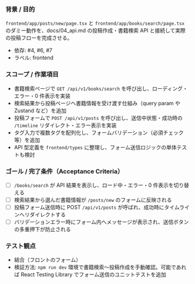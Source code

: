 ### 背景 / 目的
`frontend/app/posts/new/page.tsx` と `frontend/app/books/search/page.tsx` のダミー動作を、docs/04_api.md の投稿作成・書籍検索 API と接続して実際の投稿フローを完成させる。

- 依存: #4, #6, #7
- ラベル: frontend

### スコープ / 作業項目
- 書籍検索ページで `GET /api/v1/books/search` を呼び出し、ローディング・エラー・0 件表示を実装
- 検索結果から投稿ページへ書籍情報を受け渡す仕組み（query param や Zustand など）を追加
- 投稿フォームで `POST /api/v1/posts` を呼び出し、送信中状態・成功時の `/timeline` リダイレクト・エラー表示を実装
- タグ入力で複数タグを配列化し、フォームバリデーション（必須チェック等）を追加
- API 型定義を `frontend/types` に整理し、フォーム送信ロジックの単体テストも検討

### ゴール / 完了条件（Acceptance Criteria）
- [ ] `/books/search` が API 結果を表示し、ロード中・エラー・0 件表示を切り替える
- [ ] 検索結果から選んだ書籍情報が `/posts/new` のフォームに反映される
- [ ] 投稿フォーム送信時に POST `/api/v1/posts` が呼ばれ、成功時にタイムラインへリダイレクトする
- [ ] バリデーションエラー時にフォーム内へメッセージが表示され、送信ボタンの多重押下が防止される

### テスト観点
- 結合（フロントのフォーム）
- 検証方法: `npm run dev` 環境で書籍検索〜投稿作成を手動確認。可能であれば React Testing Library でフォーム送信のユニットテストを追加
